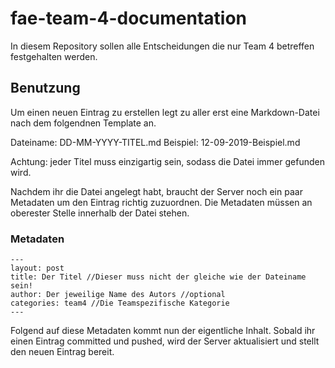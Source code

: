 # fae-team-4-documentation
In diesem Repository sollen alle Entscheidungen die nur Team 4 betreffen festgehalten werden.


## Benutzung
Um einen neuen Eintrag zu erstellen legt zu aller erst eine Markdown-Datei nach dem folgendnen Template an.

Dateiname: DD-MM-YYYY-TITEL.md
Beispiel: 12-09-2019-Beispiel.md

Achtung: jeder Titel muss einzigartig sein, sodass die Datei immer gefunden wird. 

Nachdem ihr die Datei angelegt habt, braucht der Server noch ein paar Metadaten um den Eintrag richtig zuzuordnen. 
Die Metadaten müssen an oberester Stelle innerhalb der Datei stehen.

### Metadaten
```
---
layout: post
title: Der Titel //Dieser muss nicht der gleiche wie der Dateiname sein!
author: Der jeweilige Name des Autors //optional
categories: team4 //Die Teamspezifische Kategorie
---
```


Folgend auf diese Metadaten kommt nun der eigentliche Inhalt.
Sobald ihr einen Eintrag committed und pushed, wird der Server aktualisiert und stellt den neuen Eintrag bereit.